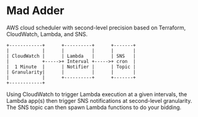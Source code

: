 # Mad Adder
AWS cloud scheduler with second-level precision based on Terraform, CloudWatch, Lambda, and SNS.

    +------------+      +----------+      +-------+
    |            |      |          |      |       |
    | CloudWatch |      | Lambda   |      | SNS   |
    |            +----->+ Interval +----->+ cron  |
    |  1 Minute  |      | Notifier |      | Topic |
    | Granularity|      |          |      |       |
    |            |      +----------+      +-------+
    +------------+

Using CloudWatch to trigger Lambda execution at a given intervals, the Lambda app(s) then trigger SNS notifications at second-level granularity.  The SNS topic can then spawn Lambda functions to do your bidding.
